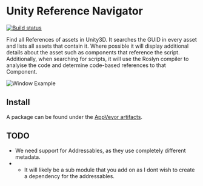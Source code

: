 # Unity Reference Navigator

[![Build status](https://ci.appveyor.com/api/projects/status/b2b9r2eqyjgd9apu?svg=true)](https://ci.appveyor.com/project/Lachee/unity-reference-navigator)

Find all References of assets in Unity3D. It searches the GUID in every asset and lists all assets that contain it. Where possible it will display additional details about the asset such as components that reference the script.
Additionally, when searching for scripts, it will use the Roslyn compiler to analyise the code and determine code-based references to that Component.

![Window Example](https://i.lu.je/2020/chrome_hKM8wp91ea.png)

## Install
A package can be found under the [AppVeyor artifacts](https://ci.appveyor.com/project/Lachee/unity-reference-navigator/build/artifacts).

## TODO
- We need support for Addressables, as they use completely different metadata. 
- - It will likely be a sub module that you add on as I dont wish to create a dependency for the addressables.

